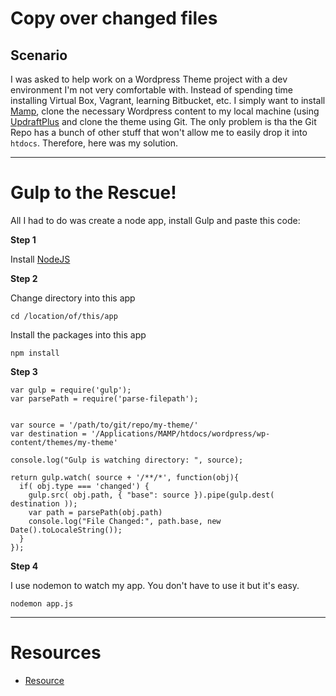 # Copy over changed files

## Scenario

I was asked to help work on a Wordpress Theme project with a dev environment I'm not very comfortable with. Instead of spending time installing Virtual Box, Vagrant, learning Bitbucket, etc. I simply want to install [Mamp](https://www.mamp.info/en/), clone the necessary Wordpress content to my local machine (using [UpdraftPlus](https://updraftplus.com/) and clone the theme using Git.  The only problem is tha the Git Repo has a bunch of other stuff that won't allow me to easily drop it into ```htdocs```.  Therefore, here was my solution. 


---


# Gulp to the Rescue!


All I had to do was create a node app, install Gulp and paste this code: 

**Step 1**

Install [NodeJS](http://nodejs.org)


**Step 2**


Change directory into this app
```
cd /location/of/this/app
```

Install the packages into this app
```
npm install
```


**Step 3**

```language-javascript
var gulp = require('gulp');
var parsePath = require('parse-filepath');


var source = '/path/to/git/repo/my-theme/'
var destination = '/Applications/MAMP/htdocs/wordpress/wp-content/themes/my-theme'

console.log("Gulp is watching directory: ", source);

return gulp.watch( source + '/**/*', function(obj){
  if( obj.type === 'changed') {
    gulp.src( obj.path, { "base": source }).pipe(gulp.dest( destination ));
    var path = parsePath(obj.path)
    console.log("File Changed:", path.base, new Date().toLocaleString());    
  }
});

```


**Step 4**

I use nodemon to watch my app. You don't have to use it but it's easy.
```
nodemon app.js
```


---


# Resources


- [Resource](http://blog.andrewray.me/how-to-copy-only-changed-files-with-gulp/)